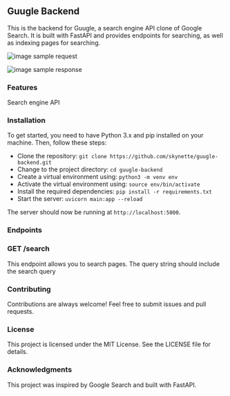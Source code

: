 ## Guugle Backend
This is the backend for Guugle, a search engine API clone of Google Search. It is built with FastAPI and provides endpoints for searching, as well as indexing pages for searching.

![image](https://user-images.githubusercontent.com/29153968/229352678-4ec37ecf-7cf1-4c8b-b374-e1e8cee2b927.png)
sample request

![image](https://user-images.githubusercontent.com/29153968/229352701-f068e2fe-510c-4a88-a4a0-47904668310e.png)
sample response


### Features
Search engine API

### Installation
To get started, you need to have Python 3.x and pip installed on your machine. Then, follow these steps:

- Clone the repository: `git clone https://github.com/skynette/guugle-backend.git`
- Change to the project directory: `cd guugle-backend`
- Create a virtual environment using: `python3 -m venv env`
- Activate the virtual environment using: `source env/bin/activate`
- Install the required dependencies: `pip install -r requirements.txt`
- Start the server: `uvicorn main:app --reload`

The server should now be running at `http://localhost:5000`.

### Endpoints

### GET /search
This endpoint allows you to search pages. The query string should include the search query

### Contributing
Contributions are always welcome! Feel free to submit issues and pull requests.

### License
This project is licensed under the MIT License. See the LICENSE file for details.

### Acknowledgments
This project was inspired by Google Search and built with FastAPI.

